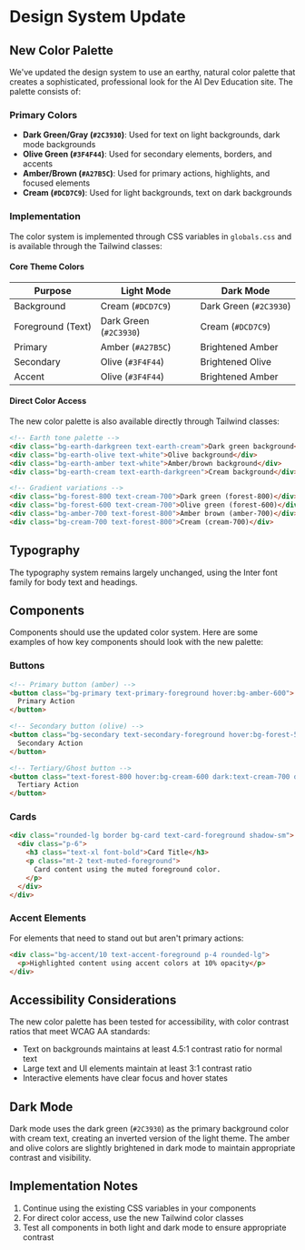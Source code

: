 # Design System Update

## New Color Palette

We've updated the design system to use an earthy, natural color palette that creates a sophisticated, professional look for the AI Dev Education site. The palette consists of:

### Primary Colors

- **Dark Green/Gray (`#2C3930`)**: Used for text on light backgrounds, dark mode backgrounds
- **Olive Green (`#3F4F44`)**: Used for secondary elements, borders, and accents
- **Amber/Brown (`#A27B5C`)**: Used for primary actions, highlights, and focused elements
- **Cream (`#DCD7C9`)**: Used for light backgrounds, text on dark backgrounds

### Implementation

The color system is implemented through CSS variables in `globals.css` and is available through the Tailwind classes:

#### Core Theme Colors

| Purpose | Light Mode | Dark Mode |
|---------|------------|-----------|
| Background | Cream (`#DCD7C9`) | Dark Green (`#2C3930`) |
| Foreground (Text) | Dark Green (`#2C3930`) | Cream (`#DCD7C9`) |
| Primary | Amber (`#A27B5C`) | Brightened Amber |
| Secondary | Olive (`#3F4F44`) | Brightened Olive |
| Accent | Olive (`#3F4F44`) | Brightened Amber |

#### Direct Color Access

The new color palette is also available directly through Tailwind classes:

```html
<!-- Earth tone palette -->
<div class="bg-earth-darkgreen text-earth-cream">Dark green background</div>
<div class="bg-earth-olive text-white">Olive background</div>
<div class="bg-earth-amber text-white">Amber/brown background</div>
<div class="bg-earth-cream text-earth-darkgreen">Cream background</div>

<!-- Gradient variations -->
<div class="bg-forest-800 text-cream-700">Dark green (forest-800)</div>
<div class="bg-forest-600 text-cream-700">Olive green (forest-600)</div>
<div class="bg-amber-700 text-forest-800">Amber brown (amber-700)</div>
<div class="bg-cream-700 text-forest-800">Cream (cream-700)</div>
```

## Typography 

The typography system remains largely unchanged, using the Inter font family for body text and headings.

## Components

Components should use the updated color system. Here are some examples of how key components should look with the new palette:

### Buttons

```html
<!-- Primary button (amber) -->
<button class="bg-primary text-primary-foreground hover:bg-amber-600">
  Primary Action
</button>

<!-- Secondary button (olive) -->
<button class="bg-secondary text-secondary-foreground hover:bg-forest-500">
  Secondary Action
</button>

<!-- Tertiary/Ghost button -->
<button class="text-forest-800 hover:bg-cream-600 dark:text-cream-700 dark:hover:bg-forest-700">
  Tertiary Action
</button>
```

### Cards

```html
<div class="rounded-lg border bg-card text-card-foreground shadow-sm">
  <div class="p-6">
    <h3 class="text-xl font-bold">Card Title</h3>
    <p class="mt-2 text-muted-foreground">
      Card content using the muted foreground color.
    </p>
  </div>
</div>
```

### Accent Elements

For elements that need to stand out but aren't primary actions:

```html
<div class="bg-accent/10 text-accent-foreground p-4 rounded-lg">
  <p>Highlighted content using accent colors at 10% opacity</p>
</div>
```

## Accessibility Considerations

The new color palette has been tested for accessibility, with color contrast ratios that meet WCAG AA standards:

- Text on backgrounds maintains at least 4.5:1 contrast ratio for normal text
- Large text and UI elements maintain at least 3:1 contrast ratio
- Interactive elements have clear focus and hover states

## Dark Mode

Dark mode uses the dark green (`#2C3930`) as the primary background color with cream text, creating an inverted version of the light theme. The amber and olive colors are slightly brightened in dark mode to maintain appropriate contrast and visibility.

## Implementation Notes

1. Continue using the existing CSS variables in your components
2. For direct color access, use the new Tailwind color classes
3. Test all components in both light and dark mode to ensure appropriate contrast 